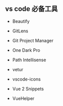 ## vs code 必备工具

- Beautify

- GitLens

- Git Project Manager

- One Dark Pro

- Path Intellisense

- vetur

- vscode-icons

- Vue 2 Snippets

- VueHelper

